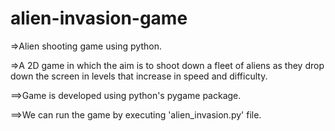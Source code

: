 # alien-invasion-game

=>Alien shooting game using python.

=>A 2D game in which the aim is to shoot down a fleet of aliens as they drop down the screen in levels that increase in speed and difficulty.

==>Game is developed using python's pygame package.

==>We can run the game by executing 'alien_invasion.py' file.
